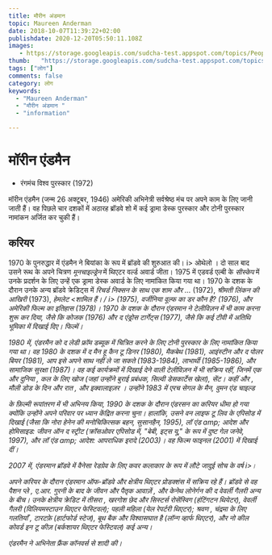 ```yaml
---
title: मौरीन अंडमान 
topic: Maureen Anderman
date: 2018-10-07T11:39:22+02:00
publishdate: 2020-12-20T05:50:11.108Z
images: 
   - https://storage.googleapis.com/sudcha-test.appspot.com/topics/People/maureen_anderman/1.jpeg
thumb:   "https://storage.googleapis.com/sudcha-test.appspot.com/topics/People/maureen_anderman/thumb.jpeg"
tags: ["लोग"]
comments: false
category: लोग
keywords: 
  - "Maureen Anderman"
  - "मौरीन अंडमान "
  - "information"

---
```

<h1> मॉरीन एंडमैन </h1> <p> </p> <ul> <li> रंगमंच विश्व पुरस्कार (1972) </li> </ul> <p> मॉरीन एंडमैन (जन्म 26 अक्टूबर, 1946) अमेरिकी अभिनेत्री सर्वश्रेष्ठ मंच पर अपने काम के लिए जानी जाती हैं। वह पिछले चार दशकों में अठारह ब्रॉडवे शो में कई ड्रामा डेस्क पुरस्कार और टोनी पुरस्कार नामांकन अर्जित कर चुकी हैं। </p> <h2> करियर </h2> <p> 1970 के पुनरुद्धार में एंडमैन ने बियांका के रूप में ब्रॉडवे की शुरुआत की। i> ओथेलो </i>। दो साल बाद उसने रूथ के अपने चित्रण <i> मूनचाइल्ड्रेन </i> में थिएटर वर्ल्ड अवार्ड जीता। 1975 में एडवर्ड एल्बी के <i> सीस्केप </i> में उनके प्रदर्शन के लिए उन्हें एक ड्रामा डेस्क अवार्ड के लिए नामांकित किया गया था। 1970 के दशक के दौरान उनके अन्य ब्रॉडवे क्रेडिट्स में <i> रिचर्ड निक्सन के साथ एक शाम और ... </i> (1972), <i> श्रीमती लिंकन की आखिरी </i> (1973), <i> हेमलेट <शामिल हैं। / i> (1975), <i> वर्जीनिया वूल्फ का डर कौन है? </i> (1976), और <i> अमेरिकी फिल्म का इतिहास </i> (1978)। 1970 के दशक के दौरान एंडरमान ने टेलीविज़न में भी काम करना शुरू कर दिया, जैसे कि <i> कोजक </i> (1976) और <i> द एंड्रोस टार्गेट्स </i> (1977), जैसे कि कई टीवी में अतिथि भूमिका में दिखाई दिए। फिल्में। </p> <p> 1980 में, एंडरमैन को <i> द लेडी फ्रॉम डब्यूक </i> में चित्रित करने के लिए टोनी पुरस्कार के लिए नामांकित किया गया था। वह 1980 के दशक में <i> द मैन हू कैन टू डिनर </i> (1980), <i> मैकबेथ </i> (1981), <i> आइंस्टीन और द पोलर बियर </i में दिखाई देने पर ब्रॉडवे पर सक्रिय रहीं। > (1981), <i> आप इसे अपने साथ नहीं ले जा सकते </i> (1983-1984), <i> लाभार्थी </i> (1985-1986), और <i> सामाजिक सुरक्षा </i> (1987)। वह कई कार्यक्रमों में दिखाई देने वाली टेलीविज़न में भी सक्रिय रहीं, जिनमें <i> एक और दुनिया </i>, <i> कल के लिए खोज </i> (जहां उन्होंने बुराई प्रबंधक, सिल्वी डेसकार्टेस खेला), <i> सेंट। कहीं और </i>, <i> मौली डोड के दिन और रात </i>, और <i> इक्वालाइज़र </i>। उन्होंने 1983 में एरच सेगल के <i> मैन, वुमन एंड चाइल्ड </i> </p> <p> के फ़िल्मी रूपांतरण में भी अभिनय किया, 1990 के दशक के दौरान एंडरसन का करियर धीमा हो गया क्योंकि उन्होंने अपने परिवार पर ध्यान केंद्रित करना चुना। हालांकि, उसने <i> वन लाइफ टू लिव </i> के एपिसोड में दिखाई (जैसा कि नोरा हेनेन की मनोचिकित्सक बहन, सुसानहैन, 1995), <i> लॉ एंड amp; आदेश </i> और <i> होमिसाइड: जीवन ऑन द स्ट्रीट </i> (क्रॉसओवर एपिसोड में, "बेबी, इट्स यू," के रूप में दुष्ट गेल जनेवे, 1997), और <i> लॉ एंड amp; आदेश: आपराधिक इरादे </i> (2003)। वह फिल्म <i> फाइनल </i> (2001) में दिखाई दीं। </p> <p> 2007 में, एंडरमान ब्रॉडवे में वैनेसा रेडग्रेव के लिए कवर कलाकार के रूप में लौटे <i> जादुई सोच के वर्ष </> i>। </p> <p> अपने करियर के दौरान एंडरमान ऑफ-ब्रॉडवे और क्षेत्रीय थिएटर प्रोडक्शंस में सक्रिय रहे हैं। ब्रॉडवे से वह <i> पैशन प्ले </i>, ए.आर. गुरनी के <i> बाद के जीवन </i> और <i> पैतृक आवाज़ें </i>, और केनेथ लोनेर्गन की <i> द वेवर्ली गैलरी </i> अन्य के बीच। उनके क्षेत्रीय क्रेडिट में <i> तीसरा </i>, <i> खरगोश छेद </i> और <i> सिस्टर्स रोसेंस्विग </i> (हंटिंगटन थियेटर), <i> वेवर्ली गैलरी </i> (विलियमस्टाउन थिएटर फेस्टिवल); <i> पहली महिला </i> (येल रेपर्टरी थिएटर); <i> श्रवण </i>, <i> चंद्रमा के लिए गलतियाँ </i>, <i> टारटफ़े </i> (हार्टफोर्ड स्टेज), <i> बूथ बैक </i> और <i> विश्वासघात है </i> (लॉन्ग व्हार्फ थिएटर), और <i> नो कील कोवर्ड इन टू कीज़ </i> (बर्कशायर थिएटर फेस्टिवल) कई अन्य। </p> <p> एंडरमैन ने अभिनेता फ्रैंक कॉनवर्स से शादी की। </p> 